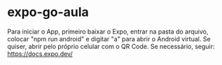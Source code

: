 # expo-go-aula

Para iniciar o App, primeiro baixar o Expo, entrar na pasta do arquivo, colocar "npm run android" e digitar "a" para abrir o Android virtual. Se quiser, abrir pelo próprio celular com o QR Code.
Se necessário, seguir: https://docs.expo.dev/

